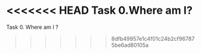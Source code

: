 <<<<<<< HEAD
Task 0.Where am I?
=======
Task 0. Where am I ?
>>>>>>> 8dfb49957e1c4f01c24b2cf967875be6ad80105a
